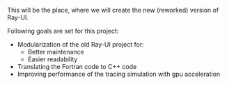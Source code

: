 This will be the place, where we will create the new (reworked) version of Ray-UI.

Following goals are set for this project:
- Modularization of the old Ray-UI project for:
    - Better maintenance
    - Easier readability
- Translating the Fortran code to C++ code
- Improving performance of the tracing simulation with gpu acceleration
